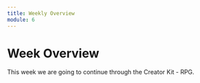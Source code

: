 ```yaml
---
title: Weekly Overview
module: 6
---
```


# Week Overview


This week we are going to continue through the Creator Kit - RPG.  